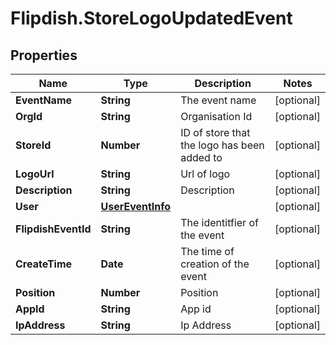 # Flipdish.StoreLogoUpdatedEvent

## Properties

Name | Type | Description | Notes
------------ | ------------- | ------------- | -------------
**EventName** | **String** | The event name | [optional] 
**OrgId** | **String** | Organisation Id | [optional] 
**StoreId** | **Number** | ID of store that the logo has been added to | [optional] 
**LogoUrl** | **String** | Url of logo | [optional] 
**Description** | **String** | Description | [optional] 
**User** | [**UserEventInfo**](UserEventInfo.md) |  | [optional] 
**FlipdishEventId** | **String** | The identitfier of the event | [optional] 
**CreateTime** | **Date** | The time of creation of the event | [optional] 
**Position** | **Number** | Position | [optional] 
**AppId** | **String** | App id | [optional] 
**IpAddress** | **String** | Ip Address | [optional] 


